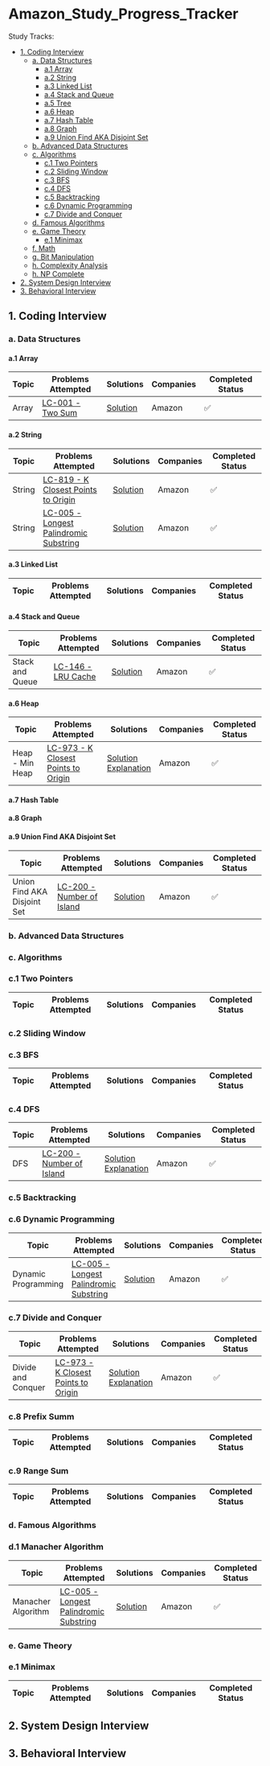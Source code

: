 # Amazon_Study_Progress_Tracker

Study Tracks:
* [1. Coding Interview](#1-coding-interview)
  - [a. Data Structures](#a-data-structures)
    - [a.1 Array](#a1-array)    
    - [a.2 String](#a2-string)    
    - [a.3 Linked List](#a3-linked-list)
    - [a.4 Stack and Queue](#a4-stack-and-queue)
    - [a.5 Tree](#a5-tree)
    - [a.6 Heap](#a6-heap)
    - [a.7 Hash Table](#a7-hash-table)
    - [a.8 Graph](#a8-graph)
    - [a.9 Union Find AKA Disjoint Set](#a9-union-find-aka-disjoint-set)
  - [b. Advanced Data Structures](#b-advanced-data-structures)
  - [c. Algorithms](#c-algorithms)
    - [c.1 Two Pointers](#c1-two-pointers)
    - [c.2 Sliding Window](#c2-sliding-window)
    - [c.3 BFS](#c3-bfs)
    - [c.4 DFS](#c4-dfs)
    - [c.5 Backtracking](#c5-backtracking)
    - [c.6 Dynamic Programming](#c6-dynamic-programming)
    - [c.7 Divide and Conquer](#c7-divide-and-conquer)
  - [d. Famous Algorithms](#d-algorithms)
  - [e. Game Theory](#e-algorithms)
    - [e.1 Minimax](#a1-minimax)
  - [f. Math](#f-math)
  - [g. Bit Manipulation](#g-bit-manipulation)
  - [h. Complexity Analysis](#h-complexity-analysis)
  - [h. NP Complete](#h-np-complete)
* [2. System Design Interview](#2-system-design-interview)
* [3. Behavioral Interview](#3-behavioral-interview)

## 1. Coding Interview

### a. Data Structures

#### a.1 Array
| Topic  | Problems Attempted | Solutions | Companies | Completed Status  |
| ------ | -----------------  | --------- | --------- | ----------------- |
| Array | [LC-001 - Two Sum](https://leetcode.com/problems/two-sum/) | [Solution](001_Coding_Interview/Amazon/a_Data_Structures/a_001_Array/001_LC-001-Solution.py) | Amazon          | :white_check_mark: |

#### a.2 String
| Topic  | Problems Attempted | Solutions | Companies | Completed Status  |
| ------ | -----------------  | --------- | --------- | ----------------- |
| String | [LC-819 - K Closest Points to Origin](https://leetcode.com/problems/k-closest-points-to-origin/) | [Solution](001_Coding_Interview/Amazon/a_Data_Structures/a_002_String/001_LC-819-Solution.py) | Amazon          | :white_check_mark: |
| String | [LC-005 - Longest Palindromic Substring](https://leetcode.com/problems/longest-palindromic-substring/) | [Solution](001_Coding_Interview/Amazon/a_Data_Structures/a_002_String/002_LC-005-Solution.py) | Amazon          | :white_check_mark: |


#### a.3 Linked List
| Topic  | Problems Attempted | Solutions | Companies | Completed Status  |
| ------ | -----------------  | --------- | --------- | ----------------- |

#### a.4 Stack and Queue
| Topic  | Problems Attempted | Solutions | Companies | Completed Status  |
| ------ | -----------------  | --------- | --------- | ----------------- |
| Stack and Queue | [LC-146 - LRU Cache](https://leetcode.com/problems/lru-cache/) | [Solution](001_Coding_Interview/Amazon/a_Data_Structures/a_004_Stack_and_Queue/001_LC-146-Solution.py) | Amazon          | :white_check_mark: |

#### a.6 Heap
| Topic  | Problems Attempted | Solutions | Companies | Completed Status  |
| ------ | -----------------  | --------- | --------- | ----------------- |
| Heap - Min Heap | [LC-973 - K Closest Points to Origin](https://leetcode.com/problems/k-closest-points-to-origin/) | [Solution](001_Coding_Interview/Amazon/a_Data_Structures/a_006_Heap/001_LC-973-Solution.py)<br>[Explanation](001_Coding_Interview/Amazon/a_Data_Structures/a_006_Heap/001_LC-973-Solution.md) | Amazon          | :white_check_mark: |

#### a.7 Hash Table

#### a.8 Graph

#### a.9 Union Find AKA Disjoint Set
| Topic  | Problems Attempted | Solutions | Companies | Completed Status  |
| ------ | -----------------  | --------- | --------- | ----------------- |
| Union Find AKA Disjoint Set | [LC-200 - Number of Island](https://leetcode.com/problems/number-of-islands/) | [Solution](001_Coding_Interview/Amazon/a_Data_Structures/a_009_Union_Find_aka_Disjoint_Set/001_LC-200-Solution.py) | Amazon          | :white_check_mark: |

### b. Advanced Data Structures

### c. Algorithms

### c.1 Two Pointers
| Topic  | Problems Attempted | Solutions | Companies | Completed Status  |
| ------ | -----------------  | --------- | --------- | ----------------- |

### c.2 Sliding Window

### c.3 BFS
| Topic  | Problems Attempted | Solutions | Companies | Completed Status  |
| ------ | -----------------  | --------- | --------- | ----------------- |

### c.4 DFS
| Topic  | Problems Attempted | Solutions | Companies | Completed Status  |
| ------ | -----------------  | --------- | --------- | ----------------- |
| DFS | [LC-200 - Number of Island](https://leetcode.com/problems/number-of-islands/) | [Solution](001_Coding_Interview/Amazon/c_Algorithms/c_004_DFS/001_LC-200-Solution.py)<br>[Explanation](001_Coding_Interview/Amazon/c_Algorithms/c_004_DFS/001_LC-200-Solution.pdf) | Amazon          | :white_check_mark: |

### c.5 Backtracking

### c.6 Dynamic Programming
| Topic  | Problems Attempted | Solutions | Companies | Completed Status  |
| ------ | -----------------  | --------- | --------- | ----------------- |
| Dynamic Programming | [LC-005 - Longest Palindromic Substring](https://leetcode.com/problems/longest-palindromic-substring/) | [Solution](001_Coding_Interview/Amazon/c_Algorithms/c_006_Dynamic_Programming/001_LC-005-Solution.py) | Amazon          | :white_check_mark: |

### c.7 Divide and Conquer
| Topic  | Problems Attempted | Solutions | Companies | Completed Status  |
| ------ | -----------------  | --------- | --------- | ----------------- |
| Divide and Conquer | [LC-973 - K Closest Points to Origin](https://leetcode.com/problems/k-closest-points-to-origin/) | [Solution](001_Coding_Interview/Amazon/c_Algorithms/c_007_Divide_And_Conquer/001_LC-973-Solution.py)<br>[Explanation](001_Coding_Interview/Amazon/c_Algorithms/c_007_Divide_And_Conquer/001_LC-973-Solution.md) | Amazon          | :white_check_mark: |

### c.8 Prefix Summ
| Topic  | Problems Attempted | Solutions | Companies | Completed Status  |
| ------ | -----------------  | --------- | --------- | ----------------- |

### c.9 Range Sum
| Topic  | Problems Attempted | Solutions | Companies | Completed Status  |
| ------ | -----------------  | --------- | --------- | ----------------- |

### d. Famous Algorithms

### d.1 Manacher Algorithm
| Topic  | Problems Attempted | Solutions | Companies | Completed Status  |
| ------ | -----------------  | --------- | --------- | ----------------- |
| Manacher Algorithm | [LC-005 - Longest Palindromic Substring](https://leetcode.com/problems/longest-palindromic-substring/) | [Solution](001_Coding_Interview/Amazon/d_Famous_Algorithms/d_001_Manacher_Algorithm/001_LC-005-Solution.py) | Amazon          | :white_check_mark: |

### e. Game Theory

### e.1 Minimax

| Topic  | Problems Attempted | Solutions | Companies | Completed Status  |
| ------ | -----------------  | --------- | --------- | ----------------- |

## 2. System Design Interview

## 3. Behavioral Interview
